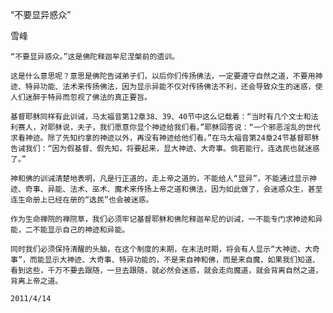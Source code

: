 “不要显异惑众”

雪峰


    “不要显异惑众。”这是佛陀释迦牟尼涅槃前的遗训。

    这是什么意思呢？意思是佛陀告诫弟子们，以后你们传扬佛法，一定要遵守自然之道，不要用神迹、特异功能、法术来传扬佛法，因为显示异能不仅对传扬佛法不利，还会导致众生的迷惑，使人们迷醉于特异而忽视了佛法的真正要旨。

    基督耶稣同样有此训诫，马太福音第12章38、39、40节中这么记载着：“当时有几个文士和法利赛人，对耶稣说，夫子，我们愿意你显个神迹给我们看。”耶稣回答说：“一个邪恶淫乱的世代求看神迹。除了先知约拿的神迹以外，再没有神迹给他们看。”在马太福音第24章24节基督耶稣告诫我们：“因为假基督、假先知，将要起来，显大神迹、大奇事。倘若能行，连选民也就迷惑了。”

    神和佛的训诫清楚地表明，凡是行正道的，走上帝之道的，不能给人“显异”，不能通过显示神迹、奇事、异能、法术、巫术、魔术来传扬上帝之道和佛法，因为如此做了，会迷惑众生，甚至连生命册上已经在册的“选民”也会被迷惑。

    作为生命禅院的禅院草，我们必须牢记基督耶稣和佛陀释迦牟尼的训诫，一不能专门求神迹和异能，二不能显示自己的神迹和异能。

    同时我们必须保持清醒的头脑，在这个制度的末期，在末法时期，将会有人显示“大神迹、大奇事”，而能显示大神迹、大奇事、特异功能的，不是来自神和佛，而是来自魔，如果我们知道、看到这些，千万不要去跟随，一旦去跟随，就必然会迷惑，就会走向魔道，就会背离自然之道，背离上帝之道。

    2011/4/14




